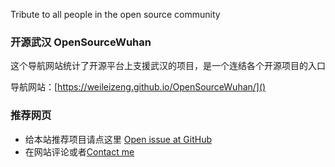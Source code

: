 Tribute to all people in the open source community

### 开源武汉 OpenSourceWuhan

这个导航网站统计了开源平台上支援武汉的项目，是一个连结各个开源项目的入口

导航网站：[https://weileizeng.github.io/OpenSourceWuhan/]()


### 推荐网页
* 给本站推荐项目请点这里 [Open issue at GitHub](https://github.com/WeileiZeng/OpenSourceWuhan/issues/new?assignees=&labels=&template=------.md&title=%E5%BC%80%E6%BA%90%E9%A1%B9%E7%9B%AE%E6%8E%A8%E8%8D%90%3A+%E9%A1%B9%E7%9B%AE%E5%90%8D%E7%A7%B0)
* 在网站评论或者[Contact me](https://weileizeng.com/news/1992/06/29/contact/)
